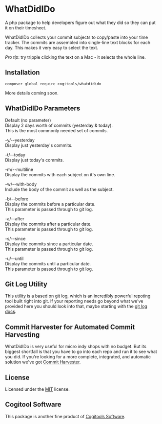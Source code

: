 # WhatDidIDo

A php package to help developers figure out what they did so they can put it on their timesheet.

WhatDidIDo collects your commit subjects to copy/paste into your time tracker.
The commits are assembled into single-line text blocks for each day.
This makes it very easy to select the text.

*Pro tip*: try tripple clicking the text on a Mac - it selects the whole line.

## Installation

`composer global require cogitools/whatdidido`

More details coming soon.

## WhatDidIDo Parameters

Default (no parameter)  
    Display 2 days worth of commits (yesterday & today).  
    This is the most commonly needed set of commits.  

-y/--yesterday  
    Display just yesterday's commits.  

-t/--today  
    Display just today's commits.  

-m/--multiline  
    Display the commits with each subject on it's own line.  

-w/--with-body  
    Include the body of the commit as well as the subject.  

-b/--before <argument>  
    Display the commits before a particular date.  
    This parameter is passed through to git log.  

-a/--after <argument>  
    Display the commits after a particular date.  
    This parameter is passed through to git log.  

-s/--since <argument>  
    Display the commits since a particular date.  
    This parameter is passed through to git log.  

-u/--until <argument>  
    Display the commits until a particular date.  
    This parameter is passed through to git log.  

## Git Log Utility

This utility is a based on git log, which is an incredibly powerful repoting tool built right into git. If your reporting needs go beyond what we've provided here you should look into that, maybe starting with the [git log docs](https://git-scm.com/docs/git-log).

## Commit Harvester for Automated Commit Harvesting

WhatDidIDo is very useful for micro indy shops with no budget. But its biggest shortfall is that you have to go into each repo and run it to see what you did. If you're looking for a more complete, integrated, and automatic solution we've got [Commit Harvester](http://commitharvester.com). 

## License

Licensed under the [MIT](LICENSE) license.

## Cogitool Software

This package is another fine product of [Cogitools Software](http://cogitools.com).

